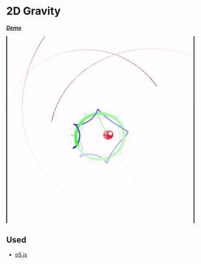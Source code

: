 # 2D Gravity

**_[Demo](https://zotho.github.io/projects/2D_Grav/)_**

[![Demo](demo.gif)](https://zotho.github.io/projects/2D_Grav/)

## Used
* [p5.js](https://p5js.org)
